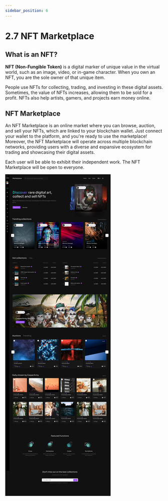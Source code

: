 ```yaml
---
sidebar_position: 6
---
```


# 2.7 NFT Marketplace

## What is an NFT?

**NFT (Non-Fungible Token)** is a digital marker of unique value in the virtual world, such as an image, video, or in-game character. When you own an NFT, you are the sole owner of that unique item.

People use NFTs for collecting, trading, and investing in these digital assets. Sometimes, the value of NFTs increases, allowing them to be sold for a profit. NFTs also help artists, gamers, and projects earn money online.

## NFT Marketplace

An NFT Marketplace is an online market where you can browse, auction, and sell your NFTs, which are linked to your blockchain wallet. Just connect your wallet to the platform, and you're ready to use the marketplace! Moreover, the NFT Marketplace will operate across multiple blockchain networks, providing users with a diverse and expansive ecosystem for trading and showcasing their digital assets.

Each user will be able to exhibit their independent work. The NFT Marketplace will be open to everyone.

![alt-text](../pic/marketplace.jpg)
